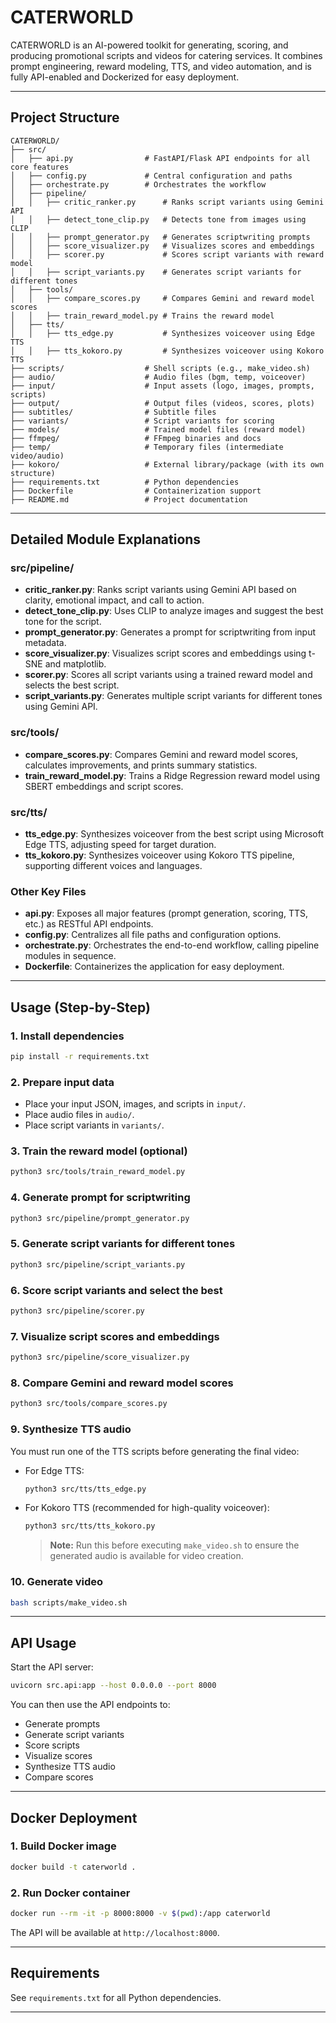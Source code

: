# CATERWORLD

CATERWORLD is an AI-powered toolkit for generating, scoring, and producing promotional scripts and videos for catering services. It combines prompt engineering, reward modeling, TTS, and video automation, and is fully API-enabled and Dockerized for easy deployment.

---

## Project Structure

```
CATERWORLD/
├── src/
│   ├── api.py                # FastAPI/Flask API endpoints for all core features
│   ├── config.py             # Central configuration and paths
│   ├── orchestrate.py        # Orchestrates the workflow
│   ├── pipeline/
│   │   ├── critic_ranker.py      # Ranks script variants using Gemini API
│   │   ├── detect_tone_clip.py   # Detects tone from images using CLIP
│   │   ├── prompt_generator.py   # Generates scriptwriting prompts
│   │   ├── score_visualizer.py   # Visualizes scores and embeddings
│   │   ├── scorer.py             # Scores script variants with reward model
│   │   ├── script_variants.py    # Generates script variants for different tones
│   ├── tools/
│   │   ├── compare_scores.py     # Compares Gemini and reward model scores
│   │   ├── train_reward_model.py # Trains the reward model
│   ├── tts/
│   │   ├── tts_edge.py           # Synthesizes voiceover using Edge TTS
│   │   ├── tts_kokoro.py         # Synthesizes voiceover using Kokoro TTS
├── scripts/                  # Shell scripts (e.g., make_video.sh)
├── audio/                    # Audio files (bgm, temp, voiceover)
├── input/                    # Input assets (logo, images, prompts, scripts)
├── output/                   # Output files (videos, scores, plots)
├── subtitles/                # Subtitle files
├── variants/                 # Script variants for scoring
├── models/                   # Trained model files (reward model)
├── ffmpeg/                   # FFmpeg binaries and docs
├── temp/                     # Temporary files (intermediate video/audio)
├── kokoro/                   # External library/package (with its own structure)
├── requirements.txt          # Python dependencies
├── Dockerfile                # Containerization support
├── README.md                 # Project documentation
```

---

## Detailed Module Explanations

### src/pipeline/
- **critic_ranker.py**: Ranks script variants using Gemini API based on clarity, emotional impact, and call to action.
- **detect_tone_clip.py**: Uses CLIP to analyze images and suggest the best tone for the script.
- **prompt_generator.py**: Generates a prompt for scriptwriting from input metadata.
- **score_visualizer.py**: Visualizes script scores and embeddings using t-SNE and matplotlib.
- **scorer.py**: Scores all script variants using a trained reward model and selects the best script.
- **script_variants.py**: Generates multiple script variants for different tones using Gemini API.

### src/tools/
- **compare_scores.py**: Compares Gemini and reward model scores, calculates improvements, and prints summary statistics.
- **train_reward_model.py**: Trains a Ridge Regression reward model using SBERT embeddings and script scores.

### src/tts/
- **tts_edge.py**: Synthesizes voiceover from the best script using Microsoft Edge TTS, adjusting speed for target duration.
- **tts_kokoro.py**: Synthesizes voiceover using Kokoro TTS pipeline, supporting different voices and languages.

### Other Key Files
- **api.py**: Exposes all major features (prompt generation, scoring, TTS, etc.) as RESTful API endpoints.
- **config.py**: Centralizes all file paths and configuration options.
- **orchestrate.py**: Orchestrates the end-to-end workflow, calling pipeline modules in sequence.
- **Dockerfile**: Containerizes the application for easy deployment.

---

## Usage (Step-by-Step)

### 1. Install dependencies
```bash
pip install -r requirements.txt
```

### 2. Prepare input data
- Place your input JSON, images, and scripts in `input/`.
- Place audio files in `audio/`.
- Place script variants in `variants/`.

### 3. Train the reward model (optional)
```bash
python3 src/tools/train_reward_model.py
```

### 4. Generate prompt for scriptwriting
```bash
python3 src/pipeline/prompt_generator.py
```

### 5. Generate script variants for different tones
```bash
python3 src/pipeline/script_variants.py
```

### 6. Score script variants and select the best
```bash
python3 src/pipeline/scorer.py
```

### 7. Visualize script scores and embeddings
```bash
python3 src/pipeline/score_visualizer.py
```

### 8. Compare Gemini and reward model scores
```bash
python3 src/tools/compare_scores.py
```

### 9. Synthesize TTS audio
You must run one of the TTS scripts before generating the final video:
- For Edge TTS:
  ```bash
  python3 src/tts/tts_edge.py
  ```
- For Kokoro TTS (recommended for high-quality voiceover):
  ```bash
  python3 src/tts/tts_kokoro.py
  ```
  > **Note:** Run this before executing `make_video.sh` to ensure the generated audio is available for video creation.

### 10. Generate video
```bash
bash scripts/make_video.sh
```

---

## API Usage

Start the API server:
```bash
uvicorn src.api:app --host 0.0.0.0 --port 8000
```

You can then use the API endpoints to:
- Generate prompts
- Generate script variants
- Score scripts
- Visualize scores
- Synthesize TTS audio
- Compare scores

---

## Docker Deployment

### 1. Build Docker image
```bash
docker build -t caterworld .
```

### 2. Run Docker container
```bash
docker run --rm -it -p 8000:8000 -v $(pwd):/app caterworld
```

The API will be available at `http://localhost:8000`.

---

## Requirements
See `requirements.txt` for all Python dependencies.

---
